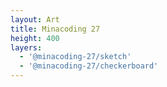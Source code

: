 ```yaml
---
layout: Art
title: Minacoding 27
height: 400
layers: 
  - '@minacoding-27/sketch'
  - '@minacoding-27/checkerboard'
---
```

<br>
<!-- <div class="row">
  <div class="col-6">
    <Layer title="minacoding-27" :layers="['@minacoding-27/bg']" help="@minacoding-27" />
  </div>
  <div class="col-6">
    <Layer title="minacoding-27" :layers="['@minacoding-27/bg']" help="@minacoding-27" />
  </div>
</div> -->